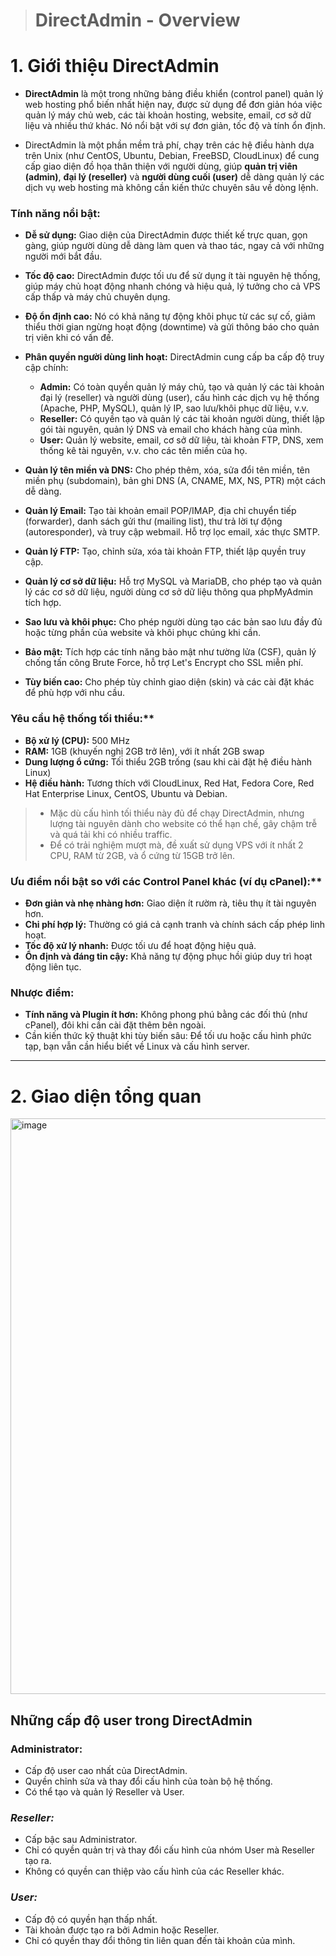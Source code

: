 
> # DirectAdmin - Overview

# 1. Giới thiệu DirectAdmin

- **DirectAdmin** là một trong những bảng điều khiển (control panel) quản lý web hosting phổ biến nhất hiện nay, được sử dụng để đơn giản hóa việc quản lý máy chủ web, các tài khoản hosting, website, email, cơ sở dữ liệu và nhiều thứ khác. Nó nổi bật với sự đơn giản, tốc độ và tính ổn định.

- DirectAdmin là một phần mềm trả phí, chạy trên các hệ điều hành dựa trên Unix (như CentOS, Ubuntu, Debian, FreeBSD, CloudLinux) để cung cấp giao diện đồ họa thân thiện với người dùng, giúp **quản trị viên (admin)**, **đại lý (reseller)** và **người dùng cuối (user)** dễ dàng quản lý các dịch vụ web hosting mà không cần kiến thức chuyên sâu về dòng lệnh.

### Tính năng nổi bật:

* **Dễ sử dụng:** Giao diện của DirectAdmin được thiết kế trực quan, gọn gàng, giúp người dùng dễ dàng làm quen và thao tác, ngay cả với những người mới bắt đầu.
* **Tốc độ cao:** DirectAdmin được tối ưu để sử dụng ít tài nguyên hệ thống, giúp máy chủ hoạt động nhanh chóng và hiệu quả, lý tưởng cho cả VPS cấp thấp và máy chủ chuyên dụng.
* **Độ ổn định cao:** Nó có khả năng tự động khôi phục từ các sự cố, giảm thiểu thời gian ngừng hoạt động (downtime) và gửi thông báo cho quản trị viên khi có vấn đề.
* **Phân quyền người dùng linh hoạt:** DirectAdmin cung cấp ba cấp độ truy cập chính:

  * **Admin:** Có toàn quyền quản lý máy chủ, tạo và quản lý các tài khoản đại lý (reseller) và người dùng (user), cấu hình các dịch vụ hệ thống (Apache, PHP, MySQL), quản lý IP, sao lưu/khôi phục dữ liệu, v.v.
  * **Reseller:** Có quyền tạo và quản lý các tài khoản người dùng, thiết lập gói tài nguyên, quản lý DNS và email cho khách hàng của mình.
  * **User:** Quản lý website, email, cơ sở dữ liệu, tài khoản FTP, DNS, xem thống kê tài nguyên, v.v. cho các tên miền của họ.
* **Quản lý tên miền và DNS:** Cho phép thêm, xóa, sửa đổi tên miền, tên miền phụ (subdomain), bản ghi DNS (A, CNAME, MX, NS, PTR) một cách dễ dàng.
* **Quản lý Email:** Tạo tài khoản email POP/IMAP, địa chỉ chuyển tiếp (forwarder), danh sách gửi thư (mailing list), thư trả lời tự động (autoresponder), và truy cập webmail. Hỗ trợ lọc email, xác thực SMTP.
* **Quản lý FTP:** Tạo, chỉnh sửa, xóa tài khoản FTP, thiết lập quyền truy cập.
* **Quản lý cơ sở dữ liệu:** Hỗ trợ MySQL và MariaDB, cho phép tạo và quản lý các cơ sở dữ liệu, người dùng cơ sở dữ liệu thông qua phpMyAdmin tích hợp.
* **Sao lưu và khôi phục:** Cho phép người dùng tạo các bản sao lưu đầy đủ hoặc từng phần của website và khôi phục chúng khi cần.
* **Bảo mật:** Tích hợp các tính năng bảo mật như tường lửa (CSF), quản lý chống tấn công Brute Force, hỗ trợ Let's Encrypt cho SSL miễn phí.
* **Tùy biến cao:** Cho phép tùy chỉnh giao diện (skin) và các cài đặt khác để phù hợp với nhu cầu.

### Yêu cầu hệ thống tối thiểu:**

* **Bộ xử lý (CPU):** 500 MHz
* **RAM:** 1GB (khuyến nghị 2GB trở lên), với ít nhất 2GB swap
* **Dung lượng ổ cứng:** Tối thiểu 2GB trống (sau khi cài đặt hệ điều hành Linux)
* **Hệ điều hành:** Tương thích với CloudLinux, Red Hat, Fedora Core, Red Hat Enterprise Linux, CentOS, Ubuntu và Debian.

> - Mặc dù cấu hình tối thiểu này đủ để chạy DirectAdmin, nhưng lượng tài nguyên dành cho website có thể hạn chế, gây chậm trễ và quá tải khi có nhiều traffic. 
> - Để có trải nghiệm mượt mà, đề xuất sử dụng VPS với ít nhất 2 CPU, RAM từ 2GB, và ổ cứng từ 15GB trở lên.

### Ưu điểm nổi bật so với các Control Panel khác (ví dụ cPanel):**

* **Đơn giản và nhẹ nhàng hơn:** Giao diện ít rườm rà, tiêu thụ ít tài nguyên hơn.
* **Chi phí hợp lý:** Thường có giá cả cạnh tranh và chính sách cấp phép linh hoạt.
* **Tốc độ xử lý nhanh:** Được tối ưu để hoạt động hiệu quả.
* **Ổn định và đáng tin cậy:** Khả năng tự động phục hồi giúp duy trì hoạt động liên tục.

### Nhược điểm:

- **Tính năng và Plugin ít hơn:** Không phong phú bằng các đối thủ (như cPanel), đôi khi cần cài đặt thêm bên ngoài.
- Cần kiến thức kỹ thuật khi tùy biến sâu: Để tối ưu hoặc cấu hình phức tạp, bạn vẫn cần hiểu biết về Linux và cấu hình server.

---

# 2. Giao diện tổng quan

<img width="1902" height="921" alt="image" src="https://github.com/user-attachments/assets/8c8c16de-40a1-4bd5-a412-1f839d51a947" />

## Những cấp độ user trong DirectAdmin

### Administrator:

* Cấp độ user cao nhất của DirectAdmin.
* Quyền chỉnh sửa và thay đổi cấu hình của toàn bộ hệ thống.
* Có thể tạo và quản lý Reseller và User.

### ***Reseller:***

* Cấp bậc sau Administrator.
* Chỉ có quyền quản trị và thay đổi cấu hình của nhóm User mà Reseller tạo ra.
* Không có quyền can thiệp vào cấu hình của các Reseller khác.

### ***User:***

* Cấp độ có quyền hạn thấp nhất.
* Tài khoản được tạo ra bởi Admin hoặc Reseller.
* Chỉ có quyền thay đổi thông tin liên quan đến tài khoản của mình.
